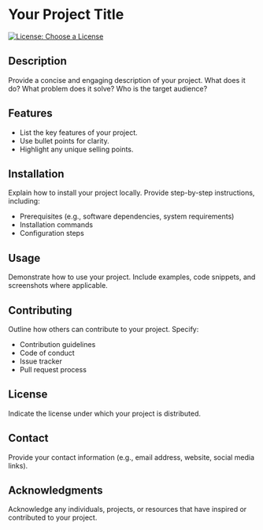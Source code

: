 # Your Project Title

[![License: Choose a License](https://img.shields.io/badge/License-Your_License-blue.svg)](https://opensource.org/licenses/Your_License)

## Description

Provide a concise and engaging description of your project. What does it do? What problem does it solve? Who is the target audience?

## Features

- List the key features of your project.
- Use bullet points for clarity.
- Highlight any unique selling points.

## Installation

Explain how to install your project locally. Provide step-by-step instructions, including:

- Prerequisites (e.g., software dependencies, system requirements)
- Installation commands
- Configuration steps

## Usage

Demonstrate how to use your project. Include examples, code snippets, and screenshots where applicable.

## Contributing

Outline how others can contribute to your project. Specify:

- Contribution guidelines
- Code of conduct
- Issue tracker
- Pull request process

## License

Indicate the license under which your project is distributed.

## Contact

Provide your contact information (e.g., email address, website, social media links).

## Acknowledgments

Acknowledge any individuals, projects, or resources that have inspired or contributed to your project.
